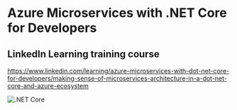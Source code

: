 # Azure Microservices with .NET Core for Developers
## LinkedIn Learning training course

https://www.linkedin.com/learning/azure-microservices-with-dot-net-core-for-developers/making-sense-of-microservices-architecture-in-a-dot-net-core-and-azure-ecosystem

![.NET Core](https://github.com/rdiazconcha/ecommerce/workflows/.NET%20Core/badge.svg)

